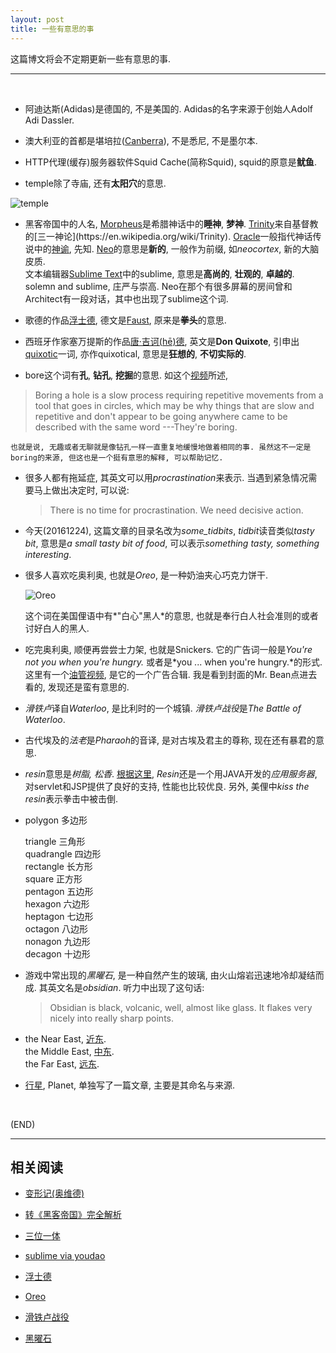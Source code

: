 ```yaml
---
layout: post
title: 一些有意思的事
---
```



这篇博文将会不定期更新一些有意思的事.

---

<br/>

*	阿迪达斯(Adidas)是德国的, 不是美国的. Adidas的名字来源于创始人Adolf Adi Dassler.

*	澳大利亚的首都是堪培拉([Canberra](https://en.wikipedia.org/wiki/Canberra)), 不是悉尼, 不是墨尔本.

*	HTTP代理(缓存)服务器软件Squid Cache(简称Squid), squid的原意是**鱿鱼**.

*	temple除了寺庙, 还有**太阳穴**的意思.

![temple](http://p0.so.qhimg.com/bdr/_240_/t015775921d1a5e28bf.gif)

*	黑客帝国中的人名, [Morpheus](https://en.wikipedia.org/wiki/Morpheus_(mythology))是希腊神话中的**睡神**, **梦神**. [Trinity](https://en.wikipedia.org/wiki/Trinity_(The_Matrix)#Name)来自基督教的[三一神论](https://en.wikipedia.org/wiki/Trinity). [Oracle](https://en.wikipedia.org/wiki/Oracle)一般指代神话传说中的[神谕](https://zh.wikipedia.org/wiki/%E7%A5%9E%E8%AB%AD), 先知. [Neo](http://youdao.com/w/neo/#keyfrom=dict2.top)的意思是**新的**, 一般作为前缀, 如*neocortex*, 新的大脑皮质.   
文本编辑器[Sublime Text](https://www.sublimetext.com/)中的sublime, 意思是**高尚的**, **壮观的**, **卓越的**. solemn and sublime, 庄严与崇高. Neo在那个有很多屏幕的房间曾和Architect有一段对话，其中也出现了sublime这个词. 

*	歌德的作品[浮士德](https://en.wikipedia.org/wiki/Faust,_Part_One), 德文是[Faust](http://www.godic.net/dicts/de/faust), 原来是**拳头**的意思.

*	西班牙作家塞万提斯的作品[唐·吉诃(hē)德](http://baike.baidu.com/item/%E5%94%90%C2%B7%E5%90%89%E8%AF%83%E5%BE%B7/59900), 英文是**Don Quixote**, 引申出[quixotic](http://youdao.com/w/quixotic/#keyfrom=dict2.top)一词, 亦作quixotical, 意思是**狂想的**, **不切实际的**.

*	bore这个词有**孔**, **钻孔**, **挖掘**的意思. 如这个[视频](https://www.youtube.com/watch?v=Qwd25JV-jnU)所述,
>Boring a hole is a slow process requiring repetitive movements from	a tool that goes in circles, which may be why things that are slow and repetitive and don't appear to be going anywhere came to be described with the same word ---They're boring.

	也就是说, 无趣或者无聊就是像钻孔一样一直重复地缓慢地做着相同的事. 虽然这不一定是boring的来源, 但这也是一个挺有意思的解释, 可以帮助记忆.

*	很多人都有拖延症, 其英文可以用*procrastination*来表示. 当遇到紧急情况需要马上做出决定时, 可以说:

	>There is no time for procrastination. We need decisive action.

*	今天(20161224), 这篇文章的目录名改为*some_tidbits*, *tidbit*读音类似*tasty bit*, 意思是*a small tasty bit of food*, 可以表示*something tasty, something interesting*.

*	很多人喜欢吃奥利奥, 也就是*Oreo*, 是一种奶油夹心巧克力饼干. 

	![Oreo](http://oimageb4.ydstatic.com/image?url=http://plnaugleclasswiki.wikispaces.com/file/view/oreos.jpg/81659151/oreos.jpg&product=PICDICT_EDIT&w=150)

	这个词在美国俚语中有*"白心"黑人*的意思, 也就是奉行白人社会准则的或者讨好白人的黑人.

*	吃完奥利奥, 顺便再尝尝士力架, 也就是Snickers. 它的广告词一般是*You're not you when you're hungry.* 或者是*you ... when you're hungry.*的形式. 这里有一个[油管视频](https://www.youtube.com/watch?v=tDkTNMK1V50&t=7s), 是它的一个广告合辑. 我是看到封面的Mr. Bean点进去看的, 发现还是蛮有意思的.

*	*滑铁卢*译自*Waterloo*, 是比利时的一个城镇. *滑铁卢战役*是*The Battle of Waterloo*.

*	古代埃及的*法老*是*Pharaoh*的音译, 是对古埃及君主的尊称, 现在还有暴君的意思.

*	*resin*意思是*树脂, 松香*. [根据这里](http://youdao.com/w/eng/resin/#keyfrom=dict2.index), *Resin*还是一个用JAVA开发的*应用服务器*, 对servlet和JSP提供了良好的支持, 性能也比较优良. 另外, 美俚中*kiss the resin*表示拳击中被击倒.

*	polygon 多边形
 
	triangle 三角形  
	quadrangle 四边形  
	rectangle 长方形  
	square 正方形  
	pentagon 五边形  
	hexagon 六边形  
	heptagon 七边形  
	octagon 八边形  
	nonagon 九边形  
	decagon 十边形
	
*	游戏中常出现的*黑曜石*, 是一种自然产生的玻璃, 由火山熔岩迅速地冷却凝结而成. 其英文名是*obsidian*. 听力中出现了这句话: 
	>Obsidian is black, volcanic, well, almost like glass. It flakes very nicely into really sharp points.

*	the Near East, [近东](https://zh.wikipedia.org/wiki/%E8%BF%91%E6%9D%B1).  
	the Middle East, [中东](https://zh.wikipedia.org/wiki/%E4%B8%AD%E4%B8%9C).  
	the Far East, [远东](https://zh.wikipedia.org/wiki/%E9%81%A0%E6%9D%B1).  

*	[行星](https://jjayyyyyyy.github.io/2016/12/25/Planet.html), Planet, 单独写了一篇文章, 主要是其命名与来源.

<br/>

(END)

---

##	相关阅读

*	[变形记(奥维德)](https://zh.wikipedia.org/wiki/%E5%8F%98%E5%BD%A2%E8%AE%B0_(%E5%A5%A5%E7%BB%B4%E5%BE%B7))

*	[转《黑客帝国》完全解析](https://movie.douban.com/review/7172258/)

*	[三位一体](https://zh.wikipedia.org/wiki/%E4%B8%89%E4%BD%8D%E4%B8%80%E9%AB%94)

*	[sublime via youdao](http://youdao.com/w/eng/sublime/#keyfrom=dict2.index)

*	[浮士德](https://zh.wikipedia.org/wiki/%E6%B5%AE%E5%A3%AB%E5%BE%B7I)

*	[Oreo](http://youdao.com/w/eng/oreo/#keyfrom=dict2.index)

*	[滑铁卢战役](https://zh.wikipedia.org/wiki/%E6%BB%91%E9%93%81%E5%8D%A2%E6%88%98%E5%BD%B9)

*	[黑曜石](https://zh.wikipedia.org/wiki/%E9%BB%91%E6%9B%9C%E5%B2%A9)
